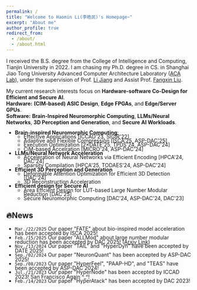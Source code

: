 ```yaml
---
permalink: /
title: "Welcome to Haomin Li(李皓民)'s Homepage~"
excerpt: "About me"
author_profile: true
redirect_from: 
  - /about/
  - /about.html
---
```


<style>
    li {
        line-height: 0.8;
    }
    ul {
        line-height: 1.1;
    }
</style>

I received the B.S. degree from the College of Intelligence and Computing, Tianjin University in 2022. I am chasing my Ph.D. degree in CS. in Shanghai Jiao Tong University Advanced Computer Architecture Laboratory ([ACA Lab](https://acalab.sjtu.edu.cn/CN/)), under the supervision of Prof. [Li Jiang](https://cs.sjtu.edu.cn/~jiangli//) and Assist Prof. [Fangxin Liu](https://mxhx7199.github.io/).

My current research interests focus on **Hardware-software Co-Design for Efficient and Secure AI**.<br>
**Hardware:** **(CIM-based) ASIC Design**, **Edge FPGAs**, and **Edge/Server GPUs**.<br>
**Software:** **Brain-Inspired Neuromorphic Computing**, **LLMs/Neural Networks**, **3D Perception and Generation**, and **Secure AI Workloads**.<br>
- **Brain-inspired Neuromorphic Computing**:
  - Effective Applications [ICCAD'23, SIGIR'22]
  - Adaptive and Flexible Compression [ISCA'25, ASP-DAC'25]
  - Execution Optimization [2×DATE'25, TPDS'24, ASP-DAC'24]
  - CiM-based Accelration [MICRO'24, ASP-DAC'24]
- **LLMs/Neural Network Acceleration**
  - Acceleration of Neural Networks via Efficient Encoding [HPCA'24, DAC'24]
  - Sparsity Compilation [HPCA'25, TODAES'24, ASP-DAC'24]
- **Efficient 3D Perception and Generation**
  - Deformable Attention Optimization for Efficient 3D Detection [DAC'24]
  - 3D Reconstruction Acceleration
- **Efficient design for Secure AI**
  - Area Effcient Design for LUT-based Large Number Modular Reduction [DAC'25]
  - Secure Neuromorphic Computing [DAC'24, ASP-DAC'24, DAC'23]

🔥News
-----------

- `Mar./22/2025` Our paper "FATE" about bio-inspired model acceleration has been accepted by ISCA 2025!
- `Feb./15/2025` Our paper "ALLMod" about large number modular reduction has been accepted by DAC 2025! ([Arxiv Link](https://arxiv.org/abs/2503.15916))
- `Nov./13/2024` Our paper "TAIL" and "HyperDyn" have been accepted by DATE 2025!
- `Sep./02/2024` Our paper "NeuronQuant" has been accepted by ASP-DAC 2025!
- `Sep./08/2023` Our paper "HyperFeel", "PAAP-HD", and "TEAS" have been accepted by ASP-DAC 2024!
- `Jul./21/2023` Our paper "HyperNode" has been accepted by ICCAD 2023! San Francisco Again ^_^!
- `Feb./14/2023` Our paper "HyperAtack" has been accepted by DAC 2023!

<!-- 📝 Research
-----------
Current research interests focuses on:

- In-memory Computing
- Neuromorphic Computing
- AI Accelerators
- Privacy Computing -->

<script type='text/javascript' id='clustrmaps' src='//cdn.clustrmaps.com/map_v2.js?cl=ffffff&w=300&t=tt&d=vmm-JBv9HN9AnFkVOJAR_Yt8LfDTwecx2cZYZP-MXDs&cmn=f8a400'></script>
<!-- <script type='text/javascript' id='clustrmaps' src='//cdn.clustrmaps.com/map_v2.js?cl=ffffff&w=300&t=tt&d=MzxkVuIyMqaXwpb3hb-CacDwfwMqLcy49w-GqkJsiYs&co=8dc3e9&cmo=3acc3a&cmn=ff5353&ct=ffffff'></script> -->
